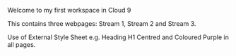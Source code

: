 Welcome to my first workspace in Cloud 9

This contains three webpages: Stream 1, Stream 2 and Stream 3.

Use of External Style Sheet e.g. Heading H1 Centred and
Coloured Purple in all pages.
 